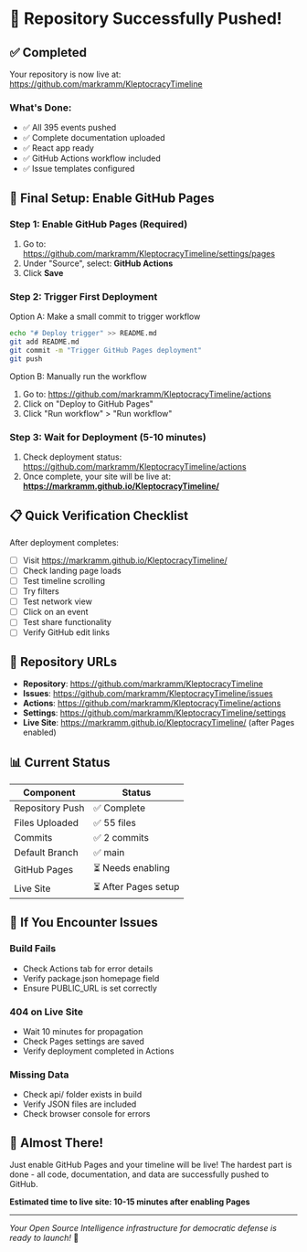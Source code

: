 # 🎉 Repository Successfully Pushed!

## ✅ Completed

Your repository is now live at: https://github.com/markramm/KleptocracyTimeline

### What's Done:
- ✅ All 395 events pushed
- ✅ Complete documentation uploaded
- ✅ React app ready
- ✅ GitHub Actions workflow included
- ✅ Issue templates configured

## 🚀 Final Setup: Enable GitHub Pages

### Step 1: Enable GitHub Pages (Required)

1. Go to: https://github.com/markramm/KleptocracyTimeline/settings/pages
2. Under "Source", select: **GitHub Actions**
3. Click **Save**

### Step 2: Trigger First Deployment

Option A: Make a small commit to trigger workflow
```bash
echo "# Deploy trigger" >> README.md
git add README.md
git commit -m "Trigger GitHub Pages deployment"
git push
```

Option B: Manually run the workflow
1. Go to: https://github.com/markramm/KleptocracyTimeline/actions
2. Click on "Deploy to GitHub Pages"
3. Click "Run workflow" > "Run workflow"

### Step 3: Wait for Deployment (5-10 minutes)

1. Check deployment status: https://github.com/markramm/KleptocracyTimeline/actions
2. Once complete, your site will be live at:
   **https://markramm.github.io/KleptocracyTimeline/**

## 📋 Quick Verification Checklist

After deployment completes:
- [ ] Visit https://markramm.github.io/KleptocracyTimeline/
- [ ] Check landing page loads
- [ ] Test timeline scrolling
- [ ] Try filters
- [ ] Test network view
- [ ] Click on an event
- [ ] Test share functionality
- [ ] Verify GitHub edit links

## 🎯 Repository URLs

- **Repository**: https://github.com/markramm/KleptocracyTimeline
- **Issues**: https://github.com/markramm/KleptocracyTimeline/issues
- **Actions**: https://github.com/markramm/KleptocracyTimeline/actions
- **Settings**: https://github.com/markramm/KleptocracyTimeline/settings
- **Live Site**: https://markramm.github.io/KleptocracyTimeline/ (after Pages enabled)

## 📊 Current Status

| Component | Status |
|-----------|--------|
| Repository Push | ✅ Complete |
| Files Uploaded | ✅ 55 files |
| Commits | ✅ 2 commits |
| Default Branch | ✅ main |
| GitHub Pages | ⏳ Needs enabling |
| Live Site | ⏳ After Pages setup |

## 🚨 If You Encounter Issues

### Build Fails
- Check Actions tab for error details
- Verify package.json homepage field
- Ensure PUBLIC_URL is set correctly

### 404 on Live Site
- Wait 10 minutes for propagation
- Check Pages settings are saved
- Verify deployment completed in Actions

### Missing Data
- Check api/ folder exists in build
- Verify JSON files are included
- Check browser console for errors

## 🎉 Almost There!

Just enable GitHub Pages and your timeline will be live! The hardest part is done - all code, documentation, and data are successfully pushed to GitHub.

**Estimated time to live site: 10-15 minutes after enabling Pages**

---

*Your Open Source Intelligence infrastructure for democratic defense is ready to launch!* 🚀